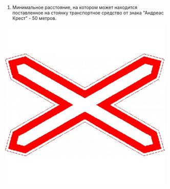 
1.  Минимальное расстояние, на котором может находится поставленное на стоянку транспортное средство от знака "Андреас Крест" - 50 метров.

![Andreas cross](/img/sign/andreas-cross.jpg)
